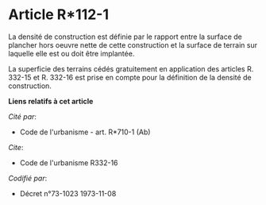 # Article R*112-1

La densité de construction est définie par le rapport entre la surface de plancher hors oeuvre nette de cette construction et
la surface de terrain sur laquelle elle est ou doit être implantée.

La superficie des terrains cédés gratuitement en application des articles R. 332-15 et R. 332-16 est prise en compte pour la
définition de la densité de construction.

**Liens relatifs à cet article**

_Cité par_:

  - Code de l'urbanisme - art. R*710-1 (Ab)

_Cite_:

  - Code de l'urbanisme R332-16

_Codifié par_:

  - Décret n°73-1023 1973-11-08
